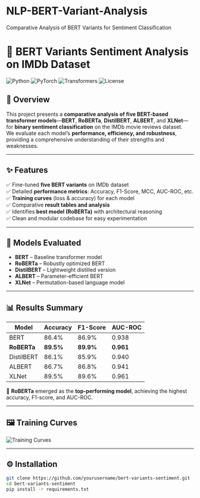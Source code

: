 # NLP-BERT-Variant-Analysis
Comparative Analysis of BERT Variants for Sentiment Classification
# 🚀 BERT Variants Sentiment Analysis on IMDb Dataset

![Python](https://img.shields.io/badge/Python-3.9-blue)
![PyTorch](https://img.shields.io/badge/PyTorch-2.x-red)
![Transformers](https://img.shields.io/badge/Transformers-🤗-yellow)
![License](https://img.shields.io/badge/License-MIT-green)

## 📌 Overview

This project presents a **comparative analysis of five BERT-based transformer models**—**BERT**, **RoBERTa**, **DistilBERT**, **ALBERT**, and **XLNet**—for **binary sentiment classification** on the IMDb movie reviews dataset.  
We evaluate each model’s **performance, efficiency, and robustness**, providing a comprehensive understanding of their strengths and weaknesses.

---

## ✨ Features

✅ Fine-tuned **five BERT variants** on IMDb dataset  
✅ Detailed **performance metrics**: Accuracy, F1-Score, MCC, AUC-ROC, etc.  
✅ **Training curves** (loss & accuracy) for each model  
✅ Comparative **result tables and analysis**  
✅ Identifies **best model (RoBERTa)** with architectural reasoning  
✅ Clean and modular codebase for easy experimentation  

---

## 🧠 Models Evaluated

- **BERT** – Baseline transformer model  
- **RoBERTa** – Robustly optimized BERT  
- **DistilBERT** – Lightweight distilled version  
- **ALBERT** – Parameter-efficient BERT  
- **XLNet** – Permutation-based language model  

---

## 📊 Results Summary

| Model       | Accuracy | F1-Score | AUC-ROC |
|-------------|----------|----------|---------|
| BERT         | 86.4%    | 86.9%    | 0.938   |
| **RoBERTa**  | **89.5%**| **89.9%**| **0.961**|
| DistilBERT   | 86.1%    | 85.9%    | 0.940   |
| ALBERT       | 86.7%    | 86.8%    | 0.941   |
| XLNet        | 89.5%    | 89.6%    | 0.961   |

📌 **RoBERTa** emerged as the **top-performing model**, achieving the highest accuracy, F1-score, and AUC-ROC.

---

## 🖼️ Training Curves

![Training Curves](docs/training_curves.png)

---

## ⚙️ Installation

```bash
git clone https://github.com/yourusername/bert-variants-sentiment.git
cd bert-variants-sentiment
pip install -r requirements.txt

